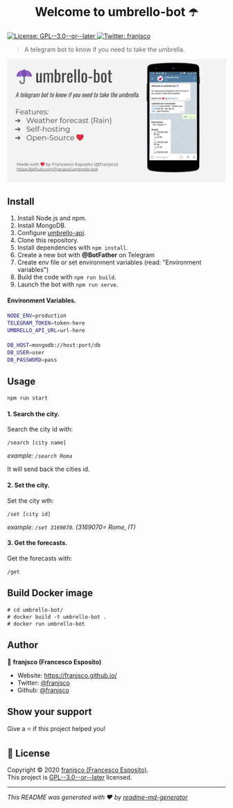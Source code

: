 <h1 align="center">Welcome to umbrello-bot ☂️</h1>
<p>
  <a href="https://github.com/franjsco/umbrello-bot/blob/master/LICENSE" target="_blank">
    <img alt="License: GPL--3.0--or--later" src="https://img.shields.io/github/license/franjsco/umbrello-bot" />
  </a>
  <a href="https://twitter.com/franjsco" target="_blank">
    <img alt="Twitter: franjsco" src="https://img.shields.io/twitter/follow/franjsco.svg?style=social" />
  </a>
</p>

> A telegram bot to know if you need to take the umbrella.

<img src="screenshot.jpg">

## Install

1. Install Node.js and npm.
2. Install MongoDB.
3. Configure [umbrello-api](https://github.com/franjsco/umbrello-api).
4. Clone this repository.
5. Install dependencies with `npm install`.
6. Create a new bot with **@BotFather** on Telegram
7. Create env file or set environment variables (read: "Environment variables")
8. Build the code with `npm run build`.
9. Launch the bot with `npm run serve`.

#### Environment Variables.
```sh
NODE_ENV=production
TELEGRAM_TOKEN=token-here
UMBRELLO_API_URL=url-here

DB_HOST=mongodb://host:port/db
DB_USER=user
DB_PASSWORD=pass
```

## Usage

```sh
npm run start
```


#### 1. Search the city.
Search the city id with:

```
/search [city name] 
```

*example: `/search Roma`*

It will send back the cities id.


#### 2. Set the city.
Set the city  wth:

```
/set [city id]
```

*example: `/set 3169070`. (3169070= Rome, IT)*


#### 3. Get the forecasts.
Get the forecasts with:
```
/get
```

## Build Docker image
```
# cd umbrello-bot/
# docker build -t umbrello-bot .
# docker run umbrello-bot
```

## Author

👤 **franjsco (Francesco Esposito)**

* Website: https://franjsco.github.io/
* Twitter: [@franjsco](https://twitter.com/franjsco)
* Github: [@franjsco](https://github.com/franjsco)

## Show your support

Give a ⭐️ if this project helped you!

## 📝 License

Copyright © 2020 [franjsco (Francesco Esposito)](https://github.com/franjsco).<br />
This project is [GPL--3.0--or--later](https://github.com/franjsco/umbrello-bot/blob/master/LICENSE) licensed.

***
_This README was generated with ❤️ by [readme-md-generator](https://github.com/kefranabg/readme-md-generator)_